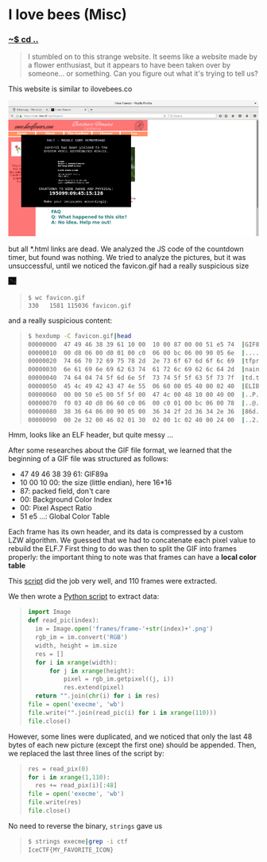 # I love bees (Misc)

### [~$ cd ..](../)

>I stumbled on to this strange website.
>It seems like a website made by a flower enthusiast, but it appears to
>have been taken over by someone... or something.
>Can you figure out what it's trying to tell us?

This website is similar to ilovebees.co

![iloveflowers.png](iloveflowers.png)

but all \*.html links are dead. We analyzed the JS code of the countdown timer, but found was nothing. We tried to analyze the pictures, but it was unsuccessful, until we noticed 
the favicon.gif had a really suspicious size

![favicon.gif](favicon.gif)

> ```
>$ wc favicon.gif 
> 330   1581 115036 favicon.gif
> ```

and a really suspicious content:

> ```sh
> $ hexdump -C favicon.gif|head
>00000000  47 49 46 38 39 61 10 00  10 00 87 00 00 51 e5 74  |GIF89a.......Q.t|
>00000010  00 d8 06 00 d0 01 00 c0  06 00 bc 06 00 90 05 6e  |...............n|
>00000020  74 66 70 72 69 75 78 2d  2e 73 6f 67 6d 6f 6c 69  |tfpriux-.sogmoli|
>00000030  6e 61 69 6e 69 62 63 74  61 72 6c 69 62 6c 64 2d  |nainibctarlibld-|
>00000040  74 64 04 74 5f 6d 6e 5f  73 74 5f 5f 63 5f 73 7f  |td.t_mn_st__c_s.|
>00000050  45 4c 49 42 43 47 4e 55  06 60 00 05 40 00 02 40  |ELIBCGNU.`..@..@|
>00000060  00 00 50 e5 00 5f 5f 00  47 4c 00 48 10 00 40 00  |..P..__.GL.H..@.|
>00000070  f0 03 40 d8 06 60 c0 06  00 c0 01 00 bc 06 00 78  |..@..`.........x|
>00000080  38 36 64 06 00 90 05 00  36 34 2f 2d 36 34 2e 36  |86d.....64/-64.6|
>00000090  00 2e 32 00 46 02 01 30  02 00 1c 02 40 00 24 00  |..2.F..0....@.$.|
> ```

Hmm, looks like an ELF header, but quite messy ...

After some researches about the GIF file format, we learned that the beginning of a GIF file was structured as follows:

* 47 49 46 38 39 61: GIF89a
* 10 00 10 00: the size (little endian), here 16*16
* 87: packed field, don't care
* 00: Background Color Index 
* 00:  Pixel Aspect Ratio
* 51 e5 ...: Global Color Table

Each frame has its own header, and its data is compressed by a custom LZW algorithm. We guessed that we had to concatenate each pixel value to rebuild the ELF.7
First thing to do was then to split the GIF into frames properly: the important thing to note was that frames can have a **local color table**

This [script](https://gist.github.com/BigglesZX/4016539) did the job very well, and 110 frames were extracted.

We then wrote a [Python script](parsepng.py) to extract data:

> ```python
>import Image		
>def read_pic(index):
>	im = Image.open('frames/frame-'+str(index)+'.png')
>	rgb_im = im.convert('RGB')
>	width, height = im.size
>	res = []
>	for i in xrange(width):
>		for j in xrange(height):
>			pixel = rgb_im.getpixel((j, i))
>			res.extend(pixel)
>	return "".join(chr(i) for i in res)
>file = open('execme', 'wb')
>file.write("".join(read_pic(i) for i in xrange(110)))
>file.close()
> ```

However, some lines were duplicated, and we noticed that only the last 48 bytes of each new picture (except the first one) should be appended. Then, we replaced the last three lines of the script by:

> ```python
>res = read_pix(0)
>for i in xrange(1,110):
>	res += read_pix(i)[:48]
>file = open('execme', 'wb')
>file.write(res)
>file.close()
> ```

No need to reverse the binary, `strings` gave us

> ```sh
> $ strings execme|grep -i ctf
> IceCTF{MY_FAVORITE_ICON}
> ```
